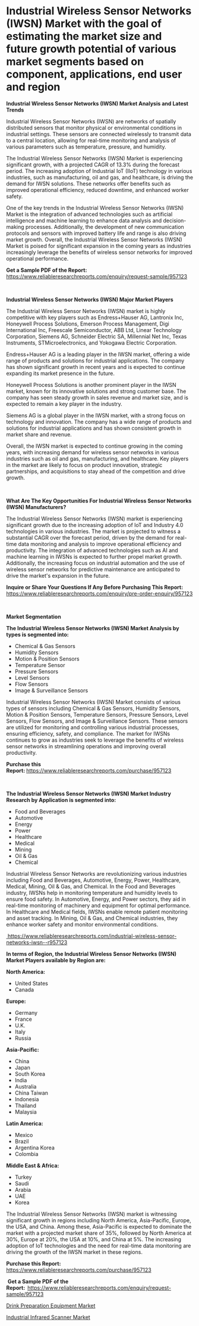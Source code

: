 <p><h1>Industrial Wireless Sensor Networks (IWSN) Market with the goal of estimating the market size and future growth potential of various market segments based on component, applications, end user and region</h1></p><p><strong>Industrial Wireless Sensor Networks (IWSN) Market Analysis and Latest Trends</strong></p>
<p><p>Industrial Wireless Sensor Networks (IWSN) are networks of spatially distributed sensors that monitor physical or environmental conditions in industrial settings. These sensors are connected wirelessly to transmit data to a central location, allowing for real-time monitoring and analysis of various parameters such as temperature, pressure, and humidity.</p><p>The Industrial Wireless Sensor Networks (IWSN) Market is experiencing significant growth, with a projected CAGR of 13.3% during the forecast period. The increasing adoption of Industrial IoT (IIoT) technology in various industries, such as manufacturing, oil and gas, and healthcare, is driving the demand for IWSN solutions. These networks offer benefits such as improved operational efficiency, reduced downtime, and enhanced worker safety.</p><p>One of the key trends in the Industrial Wireless Sensor Networks (IWSN) Market is the integration of advanced technologies such as artificial intelligence and machine learning to enhance data analysis and decision-making processes. Additionally, the development of new communication protocols and sensors with improved battery life and range is also driving market growth. Overall, the Industrial Wireless Sensor Networks (IWSN) Market is poised for significant expansion in the coming years as industries increasingly leverage the benefits of wireless sensor networks for improved operational performance.</p></p>
<p><strong>Get a Sample PDF of the Report:&nbsp;</strong> <a href="https://www.reliableresearchreports.com/enquiry/request-sample/957123">https://www.reliableresearchreports.com/enquiry/request-sample/957123</a></p>
<p>&nbsp;</p>
<p><strong>Industrial Wireless Sensor Networks (IWSN) Major Market Players</strong></p>
<p><p>The Industrial Wireless Sensor Networks (IWSN) market is highly competitive with key players such as Endress+Hauser AG, Lantronix Inc, Honeywell Process Solutions, Emerson Process Management, Digi International Inc, Freescale Semiconductor, ABB Ltd, Linear Technology Corporation, Siemens AG, Schneider Electric SA, Millennial Net Inc, Texas Instruments, STMicroelectronics, and Yokogawa Electric Corporation.</p><p>Endress+Hauser AG is a leading player in the IWSN market, offering a wide range of products and solutions for industrial applications. The company has shown significant growth in recent years and is expected to continue expanding its market presence in the future.</p><p>Honeywell Process Solutions is another prominent player in the IWSN market, known for its innovative solutions and strong customer base. The company has seen steady growth in sales revenue and market size, and is expected to remain a key player in the industry.</p><p>Siemens AG is a global player in the IWSN market, with a strong focus on technology and innovation. The company has a wide range of products and solutions for industrial applications and has shown consistent growth in market share and revenue.</p><p>Overall, the IWSN market is expected to continue growing in the coming years, with increasing demand for wireless sensor networks in various industries such as oil and gas, manufacturing, and healthcare. Key players in the market are likely to focus on product innovation, strategic partnerships, and acquisitions to stay ahead of the competition and drive growth.</p></p>
<p>&nbsp;</p>
<p><strong>What Are The Key Opportunities For Industrial Wireless Sensor Networks (IWSN) Manufacturers?</strong></p>
<p><p>The Industrial Wireless Sensor Networks (IWSN) market is experiencing significant growth due to the increasing adoption of IoT and Industry 4.0 technologies in various industries. The market is projected to witness a substantial CAGR over the forecast period, driven by the demand for real-time data monitoring and analysis to improve operational efficiency and productivity. The integration of advanced technologies such as AI and machine learning in IWSNs is expected to further propel market growth. Additionally, the increasing focus on industrial automation and the use of wireless sensor networks for predictive maintenance are anticipated to drive the market's expansion in the future.</p></p>
<p><strong>Inquire or Share Your Questions If Any Before Purchasing This Report:</strong> <a href="https://www.reliableresearchreports.com/enquiry/pre-order-enquiry/957123">https://www.reliableresearchreports.com/enquiry/pre-order-enquiry/957123</a></p>
<p>&nbsp;</p>
<p><strong>Market Segmentation</strong></p>
<p><strong>The Industrial Wireless Sensor Networks (IWSN) Market Analysis by types is segmented into:</strong></p>
<p><ul><li>Chemical & Gas Sensors</li><li>Humidity Sensors</li><li>Motion & Position Sensors</li><li>Temperature Sensor</li><li>Pressure Sensors</li><li>Level Sensors</li><li>Flow Sensors</li><li>Image & Surveillance Sensors</li></ul></p>
<p><p>Industrial Wireless Sensor Networks (IWSN) Market consists of various types of sensors including Chemical & Gas Sensors, Humidity Sensors, Motion & Position Sensors, Temperature Sensors, Pressure Sensors, Level Sensors, Flow Sensors, and Image & Surveillance Sensors. These sensors are utilized for monitoring and controlling various industrial processes, ensuring efficiency, safety, and compliance. The market for IWSNs continues to grow as industries seek to leverage the benefits of wireless sensor networks in streamlining operations and improving overall productivity.</p></p>
<p><strong>Purchase this Report:&nbsp;</strong><a href="https://www.reliableresearchreports.com/purchase/957123">https://www.reliableresearchreports.com/purchase/957123</a></p>
<p>&nbsp;</p>
<p><strong>The Industrial Wireless Sensor Networks (IWSN) Market Industry Research by Application is segmented into:</strong></p>
<p><ul><li>Food and Beverages</li><li>Automotive</li><li>Energy</li><li>Power</li><li>Healthcare</li><li>Medical</li><li>Mining</li><li>Oil & Gas</li><li>Chemical</li></ul></p>
<p><p>Industrial Wireless Sensor Networks are revolutionizing various industries including Food and Beverages, Automotive, Energy, Power, Healthcare, Medical, Mining, Oil & Gas, and Chemical. In the Food and Beverages industry, IWSNs help in monitoring temperature and humidity levels to ensure food safety. In Automotive, Energy, and Power sectors, they aid in real-time monitoring of machinery and equipment for optimal performance. In Healthcare and Medical fields, IWSNs enable remote patient monitoring and asset tracking. In Mining, Oil & Gas, and Chemical industries, they enhance worker safety and monitor environmental conditions.</p></p>
<p><a href="https://www.reliableresearchreports.com/industrial-wireless-sensor-networks-iwsn--r957123">&nbsp;https://www.reliableresearchreports.com/industrial-wireless-sensor-networks-iwsn--r957123</a></p>
<p><strong>In terms of Region, the Industrial Wireless Sensor Networks (IWSN) Market Players available by Region are:</strong></p>
<p>
    <p> <strong> North America: </strong>
        <ul>
            <li>United States</li>
            <li>Canada</li>
        </ul>
        </p> 
    <p> <strong> Europe: </strong>
        <ul>
            <li>Germany</li>
            <li>France</li>
            <li>U.K.</li>
            <li>Italy</li>
            <li>Russia</li>
        </ul>
        </p> 
    <p> <strong> Asia-Pacific: </strong>
        <ul>
            <li>China</li>
            <li>Japan</li>
            <li>South Korea</li>
            <li>India</li>
            <li>Australia</li>
            <li>China Taiwan</li>
            <li>Indonesia</li>
            <li>Thailand</li>
            <li>Malaysia</li>
        </ul>
        </p> 
    <p> <strong> Latin America: </strong>
        <ul>
            <li>Mexico</li>
            <li>Brazil</li>
            <li>Argentina Korea</li>
            <li>Colombia</li>
        </ul>
        </p> 
    <p> <strong> Middle East & Africa: </strong>
        <ul>
            <li>Turkey</li>
            <li>Saudi</li>
            <li>Arabia</li>
            <li>UAE</li>
            <li>Korea</li>
        </ul>
    </p>
    </p>
<p><p>The Industrial Wireless Sensor Networks (IWSN) market is witnessing significant growth in regions including North America, Asia-Pacific, Europe, the USA, and China. Among these, Asia-Pacific is expected to dominate the market with a projected market share of 35%, followed by North America at 30%, Europe at 20%, the USA at 10%, and China at 5%. The increasing adoption of IoT technologies and the need for real-time data monitoring are driving the growth of the IWSN market in these regions.</p></p>
<p><strong>Purchase this Report: </strong><a href="https://www.reliableresearchreports.com/purchase/957123">https://www.reliableresearchreports.com/purchase/957123</a></p>
<p>&nbsp;<strong>Get a Sample PDF of the Report:&nbsp;&nbsp;</strong><a href="https://www.reliableresearchreports.com/enquiry/request-sample/957123">https://www.reliableresearchreports.com/enquiry/request-sample/957123</a></p>
<p><strong></strong></p>
<p><p><a href="https://github.com/BurtonGALEN/Market-Research-Report-List-1/blob/main/drink-preparation-equipment-market.md">Drink Preparation Equipment Market</a></p><p><a href="https://github.com/violawzepeda0462024/Market-Research-Report-List-1/blob/main/industrial-infrared-scanner-market.md">Industrial Infrared Scanner Market</a></p></p>